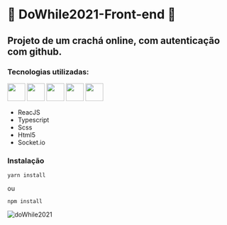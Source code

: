 # 🚀 DoWhile2021-Front-end 🚀

## Projeto de um crachá online, com autenticação com github.

### Tecnologias utilizadas:

<img height="40px" src="https://cdn.jsdelivr.net/gh/devicons/devicon/icons/react/react-original.svg" /> <img height="40px" src="https://cdn.jsdelivr.net/gh/devicons/devicon/icons/typescript/typescript-original.svg" /> <img height="40px" src="https://cdn.jsdelivr.net/gh/devicons/devicon/icons/sass/sass-original.svg" /> <img height="40px" src="https://cdn.jsdelivr.net/gh/devicons/devicon/icons/html5/html5-original.svg" /> <img height="40px" src="https://cdn.jsdelivr.net/gh/devicons/devicon/icons/socketio/socketio-original.svg" />

- ReacJS
- Typescript
- Scss
- Html5
- Socket.io 


### Instalação

```
yarn install
```
ou
```
npm install
```

![doWhile2021](https://user-images.githubusercontent.com/27507717/139941620-90395313-4c9b-4bc2-9bf2-689011d494f2.jpg)
